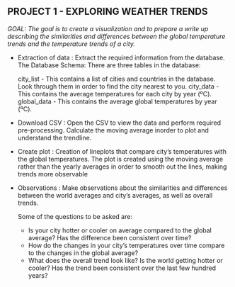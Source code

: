 ## PROJECT 1 - EXPLORING WEATHER TRENDS

*GOAL: The goal is to create a visualization and to prepare a write up describing the similarities and differences between the global temperature trends and the temperature trends of a city.*

* Extraction of data : Extract the required information from the database.
  The Database Schema:
  There are three tables in the database:

    city_list - This contains a list of cities and countries in the database. Look through them in order to find the city nearest to you.
    city_data - This contains the average temperatures for each city by year (ºC).
    global_data - This contains the average global temperatures by year (ºC).
 
 * Download CSV : Open the CSV to view the data and perform required pre-processing. Calculate the moving average inorder to plot and understand the trendline.
 * Create plot : Creation of lineplots that compare city’s temperatures with the global temperatures. The plot is created using the moving average rather than the yearly averages in order to smooth out the lines, making trends more observable
 * Observations : Make observations about the similarities and differences between the world averages and city’s averages, as well as overall trends.
    
    Some of the questions to be asked are:
    * Is your city hotter or cooler on average compared to the global average? Has the difference been consistent over time?
    * How do the changes in your city’s temperatures over time compare to the changes in the global average?
    * What does the overall trend look like? Is the world getting hotter or cooler? Has the trend been consistent over the last few hundred years?
